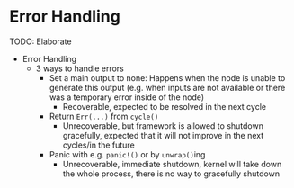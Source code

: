 # Error Handling

TODO: Elaborate

- Error Handling
    - 3 ways to handle errors
        - Set a main output to none: Happens when the node is unable to generate this output (e.g. when inputs are not available or there was a temporary error inside of the node)
            - Recoverable, expected to be resolved in the next cycle
        - Return `Err(...)` from `cycle()`
            - Unrecoverable, but framework is allowed to shutdown gracefully, expected that it will not improve in the next cycles/in the future
        - Panic with e.g. `panic!()` or by `unwrap()`ing
            - Unrecoverable, immediate shutdown, kernel will take down the whole process, there is no way to gracefully shutdown

